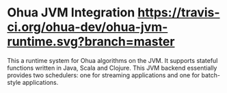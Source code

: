 # Ohua JVM Integration https://travis-ci.org/ohua-dev/ohua-jvm-runtime.svg?branch=master

This a runtime system for Ohua algorithms on the JVM. It supports stateful functions written in Java, Scala and Clojure.
This JVM backend essentially provides two schedulers: one for streaming applications and one for batch-style applications.